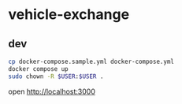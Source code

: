 # vehicle-exchange

## dev

```sh
cp docker-compose.sample.yml docker-compose.yml
docker compose up
sudo chown -R $USER:$USER .
```

open <http://localhost:3000>

